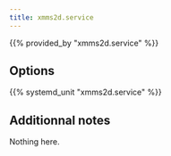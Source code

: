 ```yaml
---
title: xmms2d.service
---
```


{{% provided_by "xmms2d.service" %}}

## Options

{{% systemd_unit "xmms2d.service" %}}

## Additionnal notes

Nothing here.